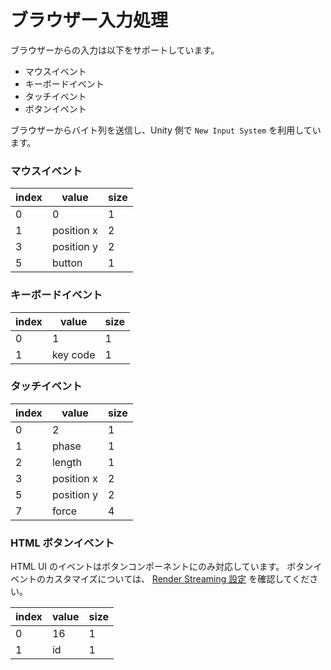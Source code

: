 # ブラウザー入力処理

ブラウザーからの入力は以下をサポートしています。

- マウスイベント
- キーボードイベント
- タッチイベント
- ボタンイベント

ブラウザーからバイト列を送信し、Unity 側で `New Input System` を利用しています。

### マウスイベント

|index|value|size|
|-------|-----|-----|
|0|0|1|
|1|position x|2|
|3|position y|2|
|5|button|1|

### キーボードイベント

|index|value|size|
|-------|-----|-----|
|0|1|1|
|1|key code|1|

### タッチイベント

|index|value|size|
|-------|-----|-----|
|0|2|1|
|1|phase|1|
|2|length|1|
|3|position x|2|
|5|position y|2|
|7|force|4|

### HTML ボタンイベント

HTML UI のイベントはボタンコンポーネントにのみ対応しています。
ボタンイベントのカスタマイズについては、 [Render Streaming 設定](class-renderstreaming.md#inspector-settings) を確認してください。

|index|value|size|
|-------|-----|-----|
|0|16|1|
|1|id|1|
